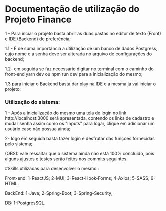 # Documentação de utilização do Projeto Finance
1 - Para inciar o projeto basta abrir as duas pastas no editor de texto (Front) e IDE (Backend) de preferência;

1.1 - É de suma importância a utilização de um banco de dados Postgress, cujo nome e a senha deve ser 
alterada no arquivo de configurações do backend;

1.2- em seguida se faz necessário digitar no terminal com o caminho do front-end yarn dev ou npm run dev para a inicialização do mesmo;

1.3 para iniciar o Backend basta dar play na IDE e a mesma já vai iniciar o projeto;

### Utilização do sistema: 

1 - Após a inicialização do mesmo uma tela de login no link http://localhost:3000 será apresentada, contendo os links de cadastro e mudar senha
assim como os "Inputs" para logar, clique em adicionar um usuário caso não possua ainda;

2- logo em seguida basta fazer login e desfrutar das funções fornecidas pelo sistema;

(OBS): vale ressaltar que o sistema ainda não está 100% concluído, pois alguns ajustes e testes serão feitos nos commits seguintes.

#Skills utilizadas para desenvolver o mesmo :

Front-end:
1-ReactJS;
2-MUI;
3-React-Hook-Forms;
4-Axios;
5-SASS;
6-HTML.

BackEnd:
1-Java;
2-Spring-Boot;
3-Spring-Security;

DB:
1-PostgresSQL.
